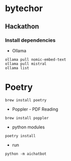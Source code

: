 # bytechor

## Hackathon

### Install dependencies

* Ollama

```shell
ollama pull nomic-embed-text
ollama pull mistral
ollama list
```
# Poetry
```shell
brew install poetry
```

* Poppler - PDF Reading

```shell
brew install poppler
```

* python modules

```shell
poetry install
```

* run

```shell
python -m aichatbot
```
